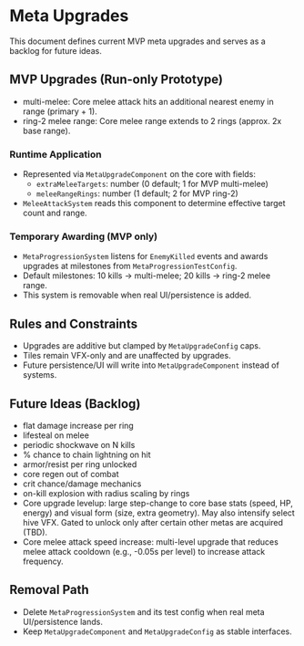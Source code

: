 # Meta Upgrades

This document defines current MVP meta upgrades and serves as a backlog for future ideas.

## MVP Upgrades (Run-only Prototype)
- multi-melee: Core melee attack hits an additional nearest enemy in range (primary + 1).
- ring-2 melee range: Core melee range extends to 2 rings (approx. 2x base range).

### Runtime Application
- Represented via `MetaUpgradeComponent` on the core with fields:
  - `extraMeleeTargets`: number (0 default; 1 for MVP multi-melee)
  - `meleeRangeRings`: number (1 default; 2 for MVP ring-2)
- `MeleeAttackSystem` reads this component to determine effective target count and range.

### Temporary Awarding (MVP only)
- `MetaProgressionSystem` listens for `EnemyKilled` events and awards upgrades at milestones from `MetaProgressionTestConfig`.
- Default milestones: 10 kills → multi-melee; 20 kills → ring-2 melee range.
- This system is removable when real UI/persistence is added.

## Rules and Constraints
- Upgrades are additive but clamped by `MetaUpgradeConfig` caps.
- Tiles remain VFX-only and are unaffected by upgrades.
- Future persistence/UI will write into `MetaUpgradeComponent` instead of systems.

## Future Ideas (Backlog)
- flat damage increase per ring
- lifesteal on melee
- periodic shockwave on N kills
- % chance to chain lightning on hit
- armor/resist per ring unlocked
- core regen out of combat
- crit chance/damage mechanics
- on-kill explosion with radius scaling by rings
 - Core upgrade levelup: large step-change to core base stats (speed, HP, energy) and visual form (size, extra geometry). May also intensify select hive VFX. Gated to unlock only after certain other metas are acquired (TBD).
 - Core melee attack speed increase: multi-level upgrade that reduces melee attack cooldown (e.g., -0.05s per level) to increase attack frequency.

## Removal Path
- Delete `MetaProgressionSystem` and its test config when real meta UI/persistence lands.
- Keep `MetaUpgradeComponent` and `MetaUpgradeConfig` as stable interfaces.
